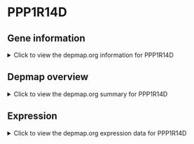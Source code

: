 <h1>PPP1R14D</h1>

<h2>Gene information</h2>
<details>
  <summary>Click to view the depmap.org information for PPP1R14D</summary>
  <p><a href="https://depmap.org/portal/gene/PPP1R14D?tab=about" target="_BLANK">Open page in a new tab...</a></p>
  <iframe src="https://depmap.org/portal/gene/PPP1R14D?tab=about" style="border:none;width:100%;height:800px"></iframe>
</details>

<h2>Depmap overview</h2>
<details>
  <summary>Click to view the depmap.org summary for PPP1R14D</summary>
  <p><a href="https://depmap.org/portal/gene/PPP1R14D?tab=overview" target="_BLANK">Open page in a new tab...</a></p>
  <iframe src="https://depmap.org/portal/gene/PPP1R14D?tab=overview" style="border:none;width:100%;height:800px"></iframe>
</details>

<h2>Expression</h2>
<details>
  <summary>Click to view the depmap.org expression data for PPP1R14D</summary>
  <p><a href="https://depmap.org/portal/gene/PPP1R14D?tab=characterization" target="_BLANK">Open page in a new tab...</a></p>
  <iframe src="https://depmap.org/portal/gene/PPP1R14D?tab=characterization" style="border:none;width:100%;height:800px"></iframe>
</details>


<!--
<h2>Reactome Pathway diagram</h2>
<details>
  <summary>Click to view the Reactome pathway for PPP1R14D</summary>
  <p><a href="PURL" target="_BLANK">Open page in a new tab...</a></p>
  PNAME
</details>
-->


